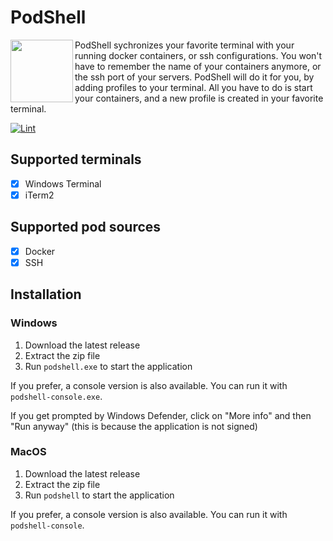 # PodShell
<img align="left" src="https://github.com/0x6f677548/podshell/assets/64972114/6391cf0c-1655-4122-949d-ccbcd9550746" height="100" width="100"/>
PodShell sychronizes your favorite terminal with your running docker containers, or ssh configurations. 
You won't have to remember the name of your containers anymore, or the ssh port of your servers. PodShell will do it for you, by adding profiles to your terminal. 
All you have to do is start your containers, and a new profile is created in your favorite terminal.

[![Lint](https://github.com/0x6f677548/podshell/actions/workflows/lint-quick.yml/badge.svg)](https://github.com/0x6f677548/podshell/actions/workflows/lint-quick.yml)

## Supported terminals
- [x] Windows Terminal
- [x] iTerm2

## Supported pod sources
- [x] Docker
- [x] SSH

## Installation
### Windows
1. Download the latest release
2. Extract the zip file
3. Run `podshell.exe` to start the application

If you prefer, a console version is also available. You can run it with `podshell-console.exe`.

If you get prompted by Windows Defender, click on "More info" and then "Run anyway" (this is because the application is not signed)

### MacOS
1. Download the latest release
2. Extract the zip file
3. Run `podshell` to start the application

If you prefer, a console version is also available. You can run it with `podshell-console`.
